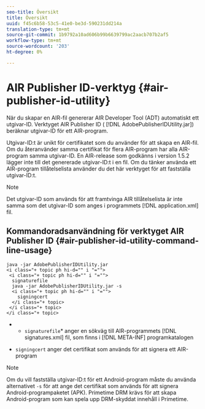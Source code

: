 ```yaml
---
seo-title: Översikt
title: Översikt
uuid: f45c6b58-53c5-41e0-be3d-590231dd214a
translation-type: tm+mt
source-git-commit: 1b9792a10ad606b99b6639799ac2aacb707b2af5
workflow-type: tm+mt
source-wordcount: '203'
ht-degree: 0%

---
```



# AIR Publisher ID-verktyg {#air-publisher-id-utility}

När du skapar en AIR-fil genererar AIR Developer Tool (ADT) automatiskt ett utgivar-ID. Verktyget AIR Publisher ID ( [!DNL AdobePublisherIDUtility.jar]) beräknar utgivar-ID för ett AIR-program.

Utgivar-ID:t är unikt för certifikatet som du använder för att skapa en AIR-fil. Om du återanvänder samma certifikat för flera AIR-program har alla AIR-program samma utgivar-ID. En AIR-release som godkänns i version 1.5.2 lägger inte till det genererade utgivar-ID:t i en fil. Om du tänker använda ett AIR-program tillåtelselista använder du det här verktyget för att fastställa utgivar-ID:t.

>[!NOTE]
>
>Det utgivar-ID som används för att framtvinga AIR tillåtelselista är inte samma som det utgivar-ID som anges i programmets [!DNL application.xml] fil.

## Kommandoradsanvändning för verktyget AIR Publisher ID {#air-publisher-id-utility-command-line-usage}

```
java -jar AdobePublisherIDUtility.jar 
<i class="+ topic ph hi-d="" i "="">
 <i class="+ topic ph hi-d="" i "="">
  signaturefile 
  java -jar AdobePublisherIDUtility.jar -s 
  <i class="+ topic ph hi-d="" i "="">
    signingcert
  </i class="+ topic>
 </i class="+ topic>
</i class="+ topic>
```

* 
   * `signaturefile`* anger en sökväg till AIR-programmets [!DNL signatures.xml] fil, som finns i [!DNL META-INF] programkatalogen

* `signingcert` anger det certifikat som används för att signera ett AIR-program

>[!NOTE]
>
>Om du vill fastställa utgivar-ID:t för ett Android-program måste du använda alternativet `-s` för att ange det certifikat som används för att signera Android-programpaketet (APK). Primetime DRM krävs för att skapa Android-program som kan spela upp DRM-skyddat innehåll i Primetime.